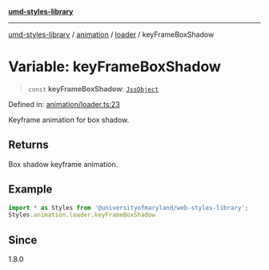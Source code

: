 [**umd-styles-library**](../../../../README.md)

***

[umd-styles-library](../../../../modules.md) / [animation](../../../README.md) / [loader](../README.md) / keyFrameBoxShadow

# Variable: keyFrameBoxShadow

> `const` **keyFrameBoxShadow**: [`JssObject`](../../../../utilities/namespaces/transform/type-aliases/JssObject.md)

Defined in: [animation/loader.ts:23](https://github.com/UMD-Digital/design-system/blob/2d95010ba8e3e1595ebab66599330577b600c5fb/packages/styles/source/animation/loader.ts#L23)

Keyframe animation for box shadow.

## Returns

Box shadow keyframe animation.

## Example

```typescript
import * as Styles from '@universityofmaryland/web-styles-library';
Styles.animation.loader.keyFrameBoxShadow
```

## Since

1.8.0
